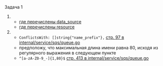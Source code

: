 Задача 1  
  
1.
    - [где перечислены data_source](https://github.com/hashicorp/terraform-provider-aws/blob/main/internal/provider/provider.go#L339)
    - [где перечислены resource](https://github.com/hashicorp/terraform-provider-aws/blob/main/internal/provider/provider.go#L712)
2.
    - `ConflictsWith: []string{"name_prefix"},` [стр. 97 в internal/service/sqs/queue.go](https://github.com/hashicorp/terraform-provider-aws/blob/main/internal/service/sqs/queue.go#L97)
    - предположу, что максимальная длина имени равна 80, исходя из регулярного выражения в следующем пункте
    - `^[a-zA-Z0-9_-]{1,80}$` [стр. 413 в internal/service/sqs/queue.go](https://github.com/hashicorp/terraform-provider-aws/blob/main/internal/service/sqs/queue.go#L413)